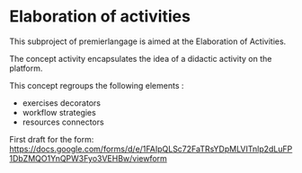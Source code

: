 # Elaboration of activities

This subproject of premierlangage is aimed at the Elaboration of Activities.

The concept activity encapsulates the idea of a didactic activity on the platform.
 
This concept regroups the following elements :
- exercises decorators 
- workflow strategies 
- resources connectors

First draft for the form:
https://docs.google.com/forms/d/e/1FAIpQLSc72FaTRsYDpMLVITnlp2dLuFP1DbZMQO1YnQPW3Fyo3VEHBw/viewform
